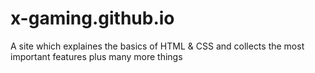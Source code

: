# x-gaming.github.io
A site which explaines the basics of HTML &amp; CSS and collects the most important features plus many more things

